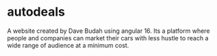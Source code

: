 # autodeals
A website created by Dave Budah using angular 16. Its a platform where people and companies can market their cars with less hustle to reach a wide range of audience at a minimum cost.
